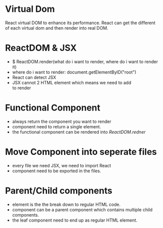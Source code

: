 # Virtual Dom
React virtual DOM to enhance its performance. React can get the different of each virtual dom and then render into real DOM.
# ReactDOM & JSX
  - $ ReactDOM.render(what do i want to render, where do i want to render it)
  - where do i want to render: document.getElementByID("root")
  - React can detect JSX
  - JSX cannot 2 HTML element which means we need to add <div> to render
# Functional Component
  - always return the component you want to render
  - component need to return a single element.
  - the functional component can be rendered into _ReactDOM.redner_
# Move Component into seperate files
  - every file we need JSX, we need to import React
  - component need to be exported in the files.
# Parent/Child components
  - element is the the break down to regular HTML code.
  - component can be a parent component which contains multiple child components.
  - the leaf component need to end up as regular HTML element.